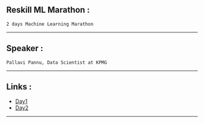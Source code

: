 ## Reskill ML Marathon : 
    2 days Machine Learning Marathon 
--- 

## Speaker :
    Pallavi Pannu, Data Scientist at KPMG

---

## Links : 
- [Day1](https://www.youtube.com/watch?v=i7lUjJ94_ek)
- [Day2](https://www.youtube.com/watch?v=n1BECwSM004)

--- 